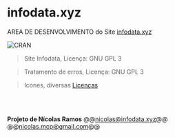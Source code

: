 # infodata.xyz
AREA DE DESENVOLVIMENTO do Site [infodata.xyz](https://infodata.xyz/src/index.php)


![CRAN](https://img.shields.io/badge/%20LICENSE%20-GPL%203-blue.svg?style=for-the-badge)


> Site Infodata, Licença: GNU GPL 3 

> Tratamento de erros, Licença: GNU GPL 3

> Icones, diversas [Licenças](https://www.infodata.xyz/src/licencas.php)

<br/>
<br/>

**Projeto de Nícolas Ramos**
@@nicolas@infodata.xyz@@
@@nicolas.mcp@gmail.com@@
